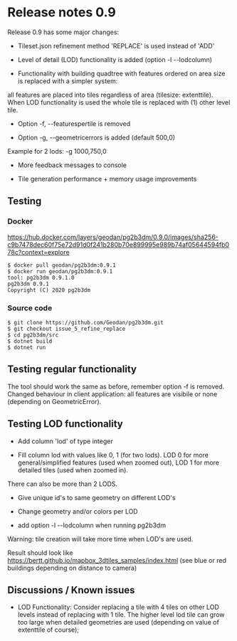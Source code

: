 # Release notes 0.9

Release 0.9 has some major changes:

- Tileset.json refinement method 'REPLACE' is used instead of 'ADD'

- Level of detail (LOD) functionality is added (option -l --lodcolumn)

- Functionality with building quadtree with features ordered on area size is replaced with a simpler system:

all features are placed into tiles regardless of area (tilesize: extenttile). When LOD functionality is used the whole tile is replaced with (1) other level tile.

- Option -f, --featurespertile is removed

- Option -g, --geometricerrors is added (default 500,0)

Example for 2 lods: -g 1000,750,0

- More feedback messages to console

- Tile generation performance +  memory usage improvements

## Testing

### Docker

https://hub.docker.com/layers/geodan/pg2b3dm/0.9.0/images/sha256-c9b7478dec60f75e72d91d0f241b280b70e899995e989b74af05644594fb078c?context=explore

```
$ docker pull geodan/pg2b3dm:0.9.1
$ docker run geodan/pg2b3dm:0.9.1
tool: pg2b3dm 0.9.1.0
pg2b3dm 0.9.1
Copyright (C) 2020 pg2b3dm
```

### Source code

```
$ git clone https://github.com/Geodan/pg2b3dm.git
$ git checkout issue_5_refine_replace
$ cd pg2b3dm/src
$ dotnet build
$ dotnet run
```

## Testing regular functionality

The tool should work the same as before, remember option -f is removed. Changed behaviour in client application: all features are visibile or none (depending on GeometricError).

## Testing LOD functionality

- Add column 'lod' of type integer

- Fill column lod with values like 0, 1 (for two lods). LOD 0 for more general/simplified features (used when zoomed out), LOD 1 for more detailed tiles (used when zoomed in).

There can also be more than 2 LODS.

- Give unique id's to same geometry on different LOD's

- Change geometry and/or colors per LOD

- add option -l --lodcolumn when running pg2b3dm

Warning: tile creation will take more time when LOD's are used.

Result should look like https://bertt.github.io/mapbox_3dtiles_samples/index.html (see blue or red buildings depending on distance to camera)


## Discussions / Known issues

- LOD Functionality: Consider replacing a tile with 4 tiles on other LOD levels instead of replacing with 1 tile. The higher level lod tile can grow too large when detailed 
geometries are used (depending on value of extenttile of course);
